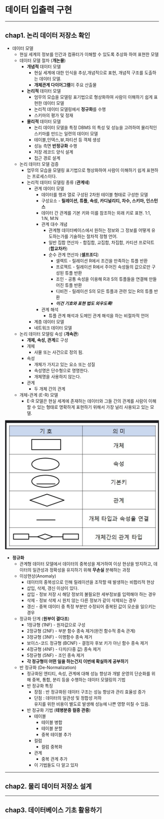 # 데이터 입출력 구현

---

## chap1. 논리 데이터 저장소 확인

- 데이터 모델
  - 현실 세계의 정보를 인간과 컴퓨터가 이해할 수 있도록 추상화 하여 표현한 모델
  - 데이터 모델 절차 (**개논물**)
    - **개념적** 데이터 모델
      - 현실 세계에 대한 인식을 추상,개념적으로 표현, 개념적 구조를 도출하는 데이터 모델.
      - **개체관계 다이어그램**이 주요 산출물
    - **논리적** 데이터 모델
      - 엄무의 모습을 모델링 표기법으로 형상화하여 사람이 이해하기 쉽게 표현한 데이터 모델
      - 논리적 데이터 모델링에서 **정규화**를 수행
      - 스키마의 평가 및 정재
    - **물리적** 데이터 모델
      - 논리 데이터 모델을 특정 DBMS 의 특성 및 성능을 고려하여 물리적인 스키마를 만드는 일련의 데이터 모델
      - 테이블,인덱스,뷰,파티션 등 객체 생성
      - 성능 측면 **반정규화** 수행
      - 저장 레코드 양식 설계
      - 접근 경로 설계
  - 논리 데이터 모델 검증
    - 업무의 모습을 모델링 표기법으로 형상화하여 사람이 이해하기 쉽게 표현하는 프로세스이다.
    - 논리적 데이터 모델링 종류  (**관계네**)
      - 관계 데이터 모델
        - 데이터를 행과 열로 구성된 2차원 테이블 형태로 구성한 모델
        - 구성요소 - **릴레이션, 튜플, 속성, 카디널리티, 차수, 스키마, 인스턴스**
        - 데이터 간 관계를 기본 키와 이를 참조하는 외래 키로 표현. 1:1, 1:N, M:N
        - 관계 대수 개념
          - 관계형 데이터베이스에서 원하는 정보와 그 정보를 어떻게 유도하는가를 기술하는 절차적 정형 언어.
          - 일반 집합 연산자 - 합집합, 교집합, 차집합, 카티션 프로덕트 (**합교차카**)
          - 순수 관계 연산자 (**셀프조디**)
            - 셀렉트 - 릴레이션 R에서 조건을 만족하는 튜플 반환
            - 프로젝트 - 릴레이션 R에서 주어진 속성들의 값으로만 구성된 튜플 반환
            - 조인 - 공통 속성을 이용해 R과 S의 튜플들을 연결해 만들어진 튜플 반환
            - 디비전 - 릴레이션 S의 모든 튜플과 관련 있는 R의 튜플 반환
            - ***이건 기호와 표현 법도 외우도록!***
        - 관계 해석
          - 튜플 관계 해석과 도메인 관계 해석을 하는 비절차적 언어
      - 계층 데이터 모델
      - 네트워크 데이터 모델
  - 논리 데이터 모델링 속성 (**개속관**)
    - **개체, 속성, 관계**로 구성
    - 개체
      - 사물 또는 사건으로 정의 됨.
    - 속성
      - 개체가 가지고 있는 요소 또는 성질
      - 속성명은 단수형으로 명명한다.
      - 개체명을 사용하지 않는다.
    - 관계
      - 두 개체 간의 관계
  - 개체-관계 (E-R) 모델
    - E-R 모델은 현실 세계에 존재하는 데이터와 그들 간의 관계를 사람이 이해할 수 있는 형태로 명확하게 표현하기 위해서 가장 널리 사용되고 있는 모델.

![](img/2022-10-06-20-45-56.png)
  
- **정규화**
  - 관계형 데이터 모델에서 데이터의 중복성을 제거하여 이상 현상을 방지하고, 데이터의 일관성과 정확성을 유지하기 위해 **무손실** 분해하는 과정
  - 이상현상(Anomaly)
    - 데이터의 중복성으로 인해 릴레이션을 조작할 때 발생하는 비합리적 현상
    - 삽입, 삭제, 갱신 이상이 있다.
    - 삽입 - 정보 저장 시 해당 정보의 불필요한 세부정보를 입력해야 하는 경우
    - 삭제 - 정보 삭제 시 원치 않는 다른 정보가 같이 삭제되는 경우
    - 갱신 - 중복 데이터 중 특정 부분만 수정되어 중복된 값이 모순을 일으키는 경우
  - 정규화 단계 (**원부이 결다조**)
    - 1정규형 (1NF)   - 원자값으로 구성
    - 2정규형 (2NF)   - 부분 함수 종속 제거(완전 함수적 종속 관계)
    - 3정규형 (3NF)   - 이행함수 종속 제거
    - 보이스-코드 정규형 (BCNF)   - 결정자 후보 키가 아닌 함수 종속 제거
    - 4정규형 (4NF)   - 다치(다중 값) 종속 제거
    - 5정규형 (5NF)   - 조인 종속 제거
    - **각 정규형이 어떤 일을 하는건지 이번에 확실하게 공부하기**
  - 반 정규화 (De-Normalization)
    - 정규화된 엔티티, 속성, 관계에 대해 성능 향상과 개발 운영의 단순화를 위해 중복, 통합, 분리 등을 수행하는 데이터 모델링의 기법
    - 반 정규화 특징
      - 장점 : 반 정규화된 데이터 구조는 성능 향상과 관리 효율성 증가
      - 단점 : 데이터의 일관성 및 정합성 저하 <br> 유지를 위한 비용이 별도로 발생해 성능에 나쁜 영향 미칠 수 있음.
    - 반 정규화 기법 (**테병분중 컬중 관중**)
      - 테이블
        - 테이블 병합
        - 테이블 분할
        - 중복 테이블 추가
      - 컬럼
        - 컬럼 중복화
      - 관계
        - 중복 관계 추가
      - 이 기법들도 다 알고 있자

---

## chap2. 물리 데이터 저장소 설계

---

## chap3. 데이터베이스 기초 활용하기
